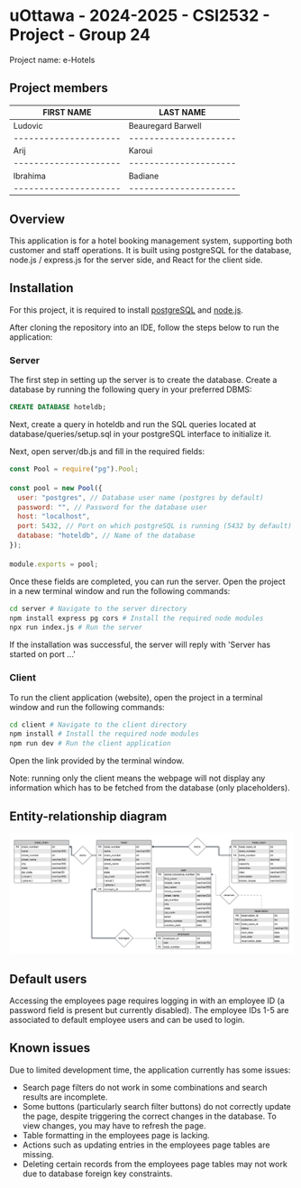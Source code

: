 # uOttawa - 2024-2025 - CSI2532 - Project - Group 24

Project name: e-Hotels

## Project members

| FIRST NAME            | LAST NAME             |
| --------------------- | --------------------- |
| Ludovic               | Beauregard Barwell    |
| --------------------- | --------------------- |
| Arij                  | Karoui                |
| --------------------- | --------------------- |
| Ibrahima              | Badiane               |
| --------------------- | --------------------- |

## Overview

This application is for a hotel booking management system, supporting both customer and staff operations. It is built using postgreSQL for the database, node.js / express.js for the server side, and React for the client side.

## Installation

For this project, it is required to install [postgreSQL](https://www.enterprisedb.com/downloads/postgres-postgresql-downloads) and [node.js](https://nodejs.org/en).

After cloning the repository into an IDE, follow the steps below to run the application:

### Server

The first step in setting up the server is to create the database. Create a database by running the following query in your preferred DBMS:

```sql
CREATE DATABASE hoteldb;
```

Next, create a query in hoteldb and run the SQL queries located at database/queries/setup.sql in your postgreSQL interface to initialize it.

Next, open server/db.js and fill in the required fields:

```javascript
const Pool = require("pg").Pool;

const pool = new Pool({
  user: "postgres", // Database user name (postgres by default)
  password: "", // Password for the database user
  host: "localhost",
  port: 5432, // Port on which postgreSQL is running (5432 by default)
  database: "hoteldb", // Name of the database
});

module.exports = pool;
```

Once these fields are completed, you can run the server. Open the project in a new terminal window and run the following commands:

```bash
cd server # Navigate to the server directory
npm install express pg cors # Install the required node modules
npx run index.js # Run the server
```

If the installation was successful, the server will reply with 'Server has started on port ...'

### Client

To run the client application (website), open the project in a terminal window and run the following commands:

```bash
cd client # Navigate to the client directory
npm install # Install the required node modules
npm run dev # Run the client application
```

Open the link provided by the terminal window.

Note: running only the client means the webpage will not display any information which has to be fetched from the database (only placeholders).

## Entity-relationship diagram

![Entity-relationship diagram for the hoteldb database](/diagrams/er-diagram.png)

## Default users

Accessing the employees page requires logging in with an employee ID (a password field is present but currently disabled). The employee IDs 1-5 are associated to default employee users and can be used to login.

## Known issues

Due to limited development time, the application currently has some issues:

- Search page filters do not work in some combinations and search results are incomplete.
- Some buttons (particularly search filter buttons) do not correctly update the page, despite triggering the correct changes in the database. To view changes, you may have to refresh the page.
- Table formatting in the employees page is lacking.
- Actions such as updating entries in the employees page tables are missing.
- Deleting certain records from the employees page tables may not work due to database foreign key constraints.
